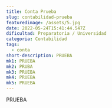 ```yaml
---
title: Conta Prueba
slug: contabilidad-prueba
featuredimage: /assets/5.jpg
date: 2022-05-24T15:41:44.547Z
dificultad: Preparatoria / Universidad
categoria: Contabilidad
tags:
  - conta
short-description: PRUEBA
mk1: PRUEBA
mk2: PRUBA
mk3: PRUEBA
mk4: PRUEBA
mk5: PRUEBA
---
```

PRUEBA